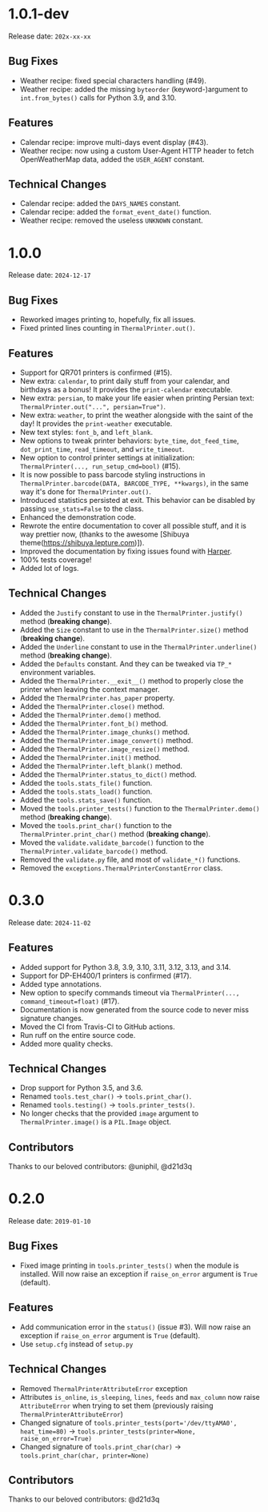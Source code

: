 # 1.0.1-dev

Release date: `202x-xx-xx`

## Bug Fixes

- Weather recipe: fixed special characters handling (#49).
- Weather recipe: added the missing `byteorder` (keyword-)argument to `int.from_bytes()` calls for Python 3.9, and 3.10.

## Features

- Calendar recipe: improve multi-days event display (#43).
- Weather recipe: now using a custom User-Agent HTTP header to fetch OpenWeatherMap data, added the `USER_AGENT` constant.

## Technical Changes

- Calendar recipe: added the `DAYS_NAMES` constant.
- Calendar recipe: added the `format_event_date()` function.
- Weather recipe: removed the useless `UNKNOWN` constant.

# 1.0.0

Release date: `2024-12-17`

## Bug Fixes

- Reworked images printing to, hopefully, fix all issues.
- Fixed printed lines counting in `ThermalPrinter.out()`.

## Features

- Support for QR701 printers is confirmed (#15).
- New extra: `calendar`, to print daily stuff from your calendar, and birthdays as a bonus! It provides the `print-calendar` executable.
- New extra: `persian`, to make your life easier when printing Persian text: `ThermalPrinter.out("...", persian=True")`.
- New extra: `weather`, to print the weather alongside with the saint of the day! It provides the `print-weather` executable.
- New text styles: `font_b`, and `left_blank`.
- New options to tweak printer behaviors: `byte_time`, `dot_feed_time`, `dot_print_time`, `read_timeout`, and `write_timeout`.
- New option to control printer settings at initialization: `ThermalPrinter(..., run_setup_cmd=bool)` (#15).
- It is now possible to pass barcode styling instructions in `ThermalPrinter.barcode(DATA, BARCODE_TYPE, **kwargs)`, in the same way it's done for `ThermalPrinter.out()`.
- Introduced statistics persisted at exit. This behavior can be disabled by passing `use_stats=False` to the class.
- Enhanced the demonstration code.
- Rewrote the entire documentation to cover all possible stuff, and it is way prettier now, (thanks to the awesome [Shibuya theme(https://shibuya.lepture.com)]).
- Improved the documentation by fixing issues found with [Harper](https://github.com/elijah-potter/harper).
- 100% tests coverage!
- Added lot of logs.

## Technical Changes

- Added the `Justify` constant to use in the `ThermalPrinter.justify()` method (**breaking change**).
- Added the `Size` constant to use in the `ThermalPrinter.size()` method (**breaking change**).
- Added the `Underline` constant to use in the `ThermalPrinter.underline()` method (**breaking change**).
- Added the `Defaults` constant. And they can be tweaked via `TP_*` environment variables.
- Added the `ThermalPrinter.__exit__()` method to properly close the printer when leaving the context manager.
- Added the `ThermalPrinter.has_paper` property.
- Added the `ThermalPrinter.close()` method.
- Added the `ThermalPrinter.demo()` method.
- Added the `ThermalPrinter.font_b()` method.
- Added the `ThermalPrinter.image_chunks()` method.
- Added the `ThermalPrinter.image_convert()` method.
- Added the `ThermalPrinter.image_resize()` method.
- Added the `ThermalPrinter.init()` method.
- Added the `ThermalPrinter.left_blank()` method.
- Added the `ThermalPrinter.status_to_dict()` method.
- Added the `tools.stats_file()` function.
- Added the `tools.stats_load()` function.
- Added the `tools.stats_save()` function.
- Moved the `tools.printer_tests()` function to the `ThermalPrinter.demo()` method (**breaking change**).
- Moved the `tools.print_char()` function to the `ThermalPrinter.print_char()` method (**breaking change**).
- Moved the `validate.validate_barcode()` function to the `ThermalPrinter.validate_barcode()` method.
- Removed the `validate.py` file, and most of `validate_*()` functions.
- Removed the `exceptions.ThermalPrinterConstantError` class.

# 0.3.0

Release date: `2024-11-02`

## Features

- Added support for Python 3.8, 3.9, 3.10, 3.11, 3.12, 3.13, and 3.14.
- Support for DP-EH400/1 printers is confirmed (#17).
- Added type annotations.
- New option to specify commands timeout via `ThermalPrinter(..., command_timeout=float)` (#17).
- Documentation is now generated from the source code to never miss signature changes.
- Moved the CI from Travis-CI to GitHub actions.
- Run ruff on the entire source code.
- Added more quality checks.

## Technical Changes

- Drop support for Python 3.5, and 3.6.
- Renamed `tools.test_char()` → `tools.print_char()`.
- Renamed `tools.testing()` → `tools.printer_tests()`.
- No longer checks that the provided `image` argument to `ThermalPrinter.image()` is a `PIL.Image` object.

## Contributors

Thanks to our beloved contributors: @uniphil, @d21d3q

# 0.2.0

Release date: `2019-01-10`

## Bug Fixes

- Fixed image printing in `tools.printer_tests()` when the module is installed. Will now raise an exception if `raise_on_error` argument is `True` (default).

## Features

- Add communication error in the `status()` (issue #3). Will now raise an exception if `raise_on_error` argument is `True` (default).
- Use `setup.cfg` instead of `setup.py`

## Technical Changes

- Removed `ThermalPrinterAttributeError` exception
- Attributes `is_online`, `is_sleeping`, `lines`, `feeds` and `max_column` now raise `AttributeError` when trying to set them (previously raising `ThermalPrinterAttributeError`)
- Changed signature of `tools.printer_tests(port='/dev/ttyAMA0', heat_time=80)` → `tools.printer_tests(printer=None, raise_on_error=True)`
- Changed signature of `tools.print_char(char)` → `tools.print_char(char, printer=None)`

## Contributors

Thanks to our beloved contributors: @d21d3q
